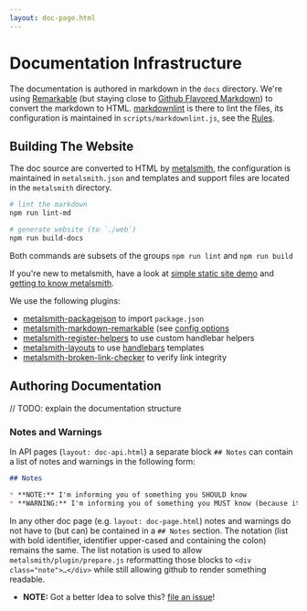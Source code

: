 ```yaml
---
layout: doc-page.html
---
```


# Documentation Infrastructure

The documentation is authored in markdown in the `docs` directory. We're using [Remarkable](https://www.npmjs.com/package/remarkable) (but staying close to [Github Flavored Markdown](https://help.github.com/articles/github-flavored-markdown/)) to convert the markdown to HTML. [markdownlint](https://github.com/DavidAnson/markdownlint/) is there to lint the files, its configuration is maintained in `scripts/markdownlint.js`, see the [Rules](https://github.com/DavidAnson/markdownlint/blob/master/doc/Rules.md).


## Building The Website

The doc source are converted to HTML by [metalsmith](http://metalsmith.io/), the configuration is maintained in `metalsmith.json` and templates and support files are located in the `metalsmith` directory.

```sh
# lint the markdown
npm run lint-md

# generate website (to `./web`)
npm run build-docs
```

Both commands are subsets of the groups `npm run lint` and `npm run build`

If you're new to metalsmith, have a look at [simple static site demo](https://github.com/segmentio/metalsmith/tree/master/examples/static-site) and [getting to know metalsmith](http://www.robinthrift.com/posts/getting-to-know-metalsmith/).

We use the following plugins:

* [metalsmith-packagejson](https://www.npmjs.com/package/metalsmith-packagejson) to import `package.json`
* [metalsmith-markdown-remarkable](https://github.com/attentif/metalsmith-markdown-remarkable) (see [config options](https://github.com/jonschlinkert/remarkable#options)
* [metalsmith-register-helpers](https://github.com/losttype/metalsmith-register-helpers) to use custom handlebar helpers
* [metalsmith-layouts](https://github.com/superwolff/metalsmith-layouts) to use [handlebars](http://handlebarsjs.com/) templates
* [metalsmith-broken-link-checker](https://github.com/davidxmoody/metalsmith-broken-link-checker) to verify link integrity


## Authoring Documentation

// TODO: explain the documentation structure

### Notes and Warnings

In API pages (`layout: doc-api.html`) a separate block `## Notes` can contain a list of notes and warnings in the following form:

```md
## Notes

* **NOTE:** I'm informing you of something you SHOULD know
* **WARNING:** I'm informing you of something you MUST know (because it's not obvious)
```

In any other doc page (e.g. `layout: doc-page.html`) notes and warnings do not have to (but can) be contained in a `## Notes` section. The notation (list with bold identifier, identifier upper-cased and containing the colon) remains the same. The list notation is used to allow `metalsmith/plugin/prepare.js` reformatting those blocks to `<div class="note">…</div>` while still allowing github to render something readable.

* **NOTE:** Got a better Idea to solve this? [file an issue](https://github.com/medialize/ally.js/issues/new)!

